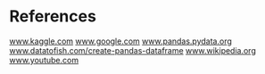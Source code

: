 # References

www.kaggle.com
www.google.com
www.pandas.pydata.org
www.datatofish.com/create-pandas-dataframe
www.wikipedia.org
www.youtube.com
